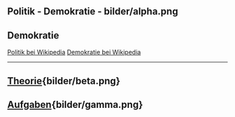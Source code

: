 
Politik - Demokratie - bilder/alpha.png
---
## Demokratie

[Politik bei Wikipedia](https://de.wikipedia.org/wiki/Politik)
[Demokratie bei Wikipedia](https://de.wikipedia.org/wiki/Demokratie)

---
## [Theorie](theorie.md){bilder/beta.png}
## [Aufgaben](aufgaben.md){bilder/gamma.png}
